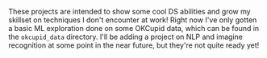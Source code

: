 These projects are intended to show some cool DS abilities and grow my skillset on techniques I don't encounter at work! Right now I've only gotten a basic ML exploration done on some OKCupid data, which can be found in the `okcupid_data` directory. I'll be adding a project on NLP and imagine recognition at some point in the near future, but they're not quite ready yet!